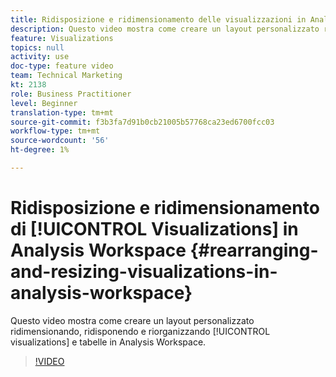 ```yaml
---
title: Ridisposizione e ridimensionamento delle visualizzazioni in Analysis Workspace
description: Questo video mostra come creare un layout personalizzato ridimensionando, ridisponendo e riorganizzando visualizzazioni e tabelle in Analysis Workspace.
feature: Visualizations
topics: null
activity: use
doc-type: feature video
team: Technical Marketing
kt: 2138
role: Business Practitioner
level: Beginner
translation-type: tm+mt
source-git-commit: f3b3fa7d91b0cb21005b57768ca23ed6700fcc03
workflow-type: tm+mt
source-wordcount: '56'
ht-degree: 1%

---
```



# Ridisposizione e ridimensionamento di [!UICONTROL Visualizations] in Analysis Workspace {#rearranging-and-resizing-visualizations-in-analysis-workspace}

Questo video mostra come creare un layout personalizzato ridimensionando, ridisponendo e riorganizzando [!UICONTROL visualizations] e tabelle in Analysis Workspace.

>[!VIDEO](https://video.tv.adobe.com/v/24707/?quality=12)
